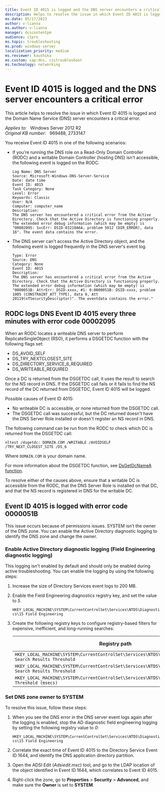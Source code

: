 ```yaml
---
title: Event ID 4015 is logged and the DNS server encounters a critical error
description: Helps to resolve the issue in which Event ID 4015 is logged and the Domain Name Service (DNS) server encounters a critical error.
ms.date: 05/17/2023
author: v-lianna
ms.author: v-lianna
manager: dcscontentpm
audience: itpro
ms.topic: troubleshooting
ms.prod: windows-server
localization_priority: medium
ms.reviewer: kaushika
ms.custom: sap:dns, csstroubleshoot
ms.technology: networking
---
```

# Event ID 4015 is logged and the DNS server encounters a critical error

This article helps to resolve the issue in which Event ID 4015 is logged and the Domain Name Service (DNS) server encounters a critical error.

_Applies to:_ &nbsp; Windows Server 2012 R2  
_Original KB number:_ &nbsp; 969488, 2733147

You receive Event ID 4015 in one of the following scenarios:

- If you're running the DNS role on a Read-Only Domain Controller (RODC) and a writable Domain Controller (hosting DNS) isn't accessible, the following event is logged on the RODC.

    ```output
    Log Name: DNS Server
    Source: Microsoft-Windows-DNS-Server-Service
    Date: date time
    Event ID: 4015
    Task Category: None
    Level: Error
    Keywords: Classic
    User: N/A
    Computer: computer_name
    Description:
    The DNS server has encountered a critical error from the Active Directory. Check that the Active Directory is functioning properly. The extended error debug information (which may be empty) is "00002095: SvcErr: DSID-03210A6A, problem 5012 (DIR_ERROR), data 16". The event data contains the error.
    ```

- The DNS server can't access the Active Directory object, and the following event is logged frequently in the DNS server's event log.

    ```output
    Type: Error
    Source: DNS
    Category: None
    Event ID: 4015
    Description:
    The DNS server has encountered a critical error from the Active Directory. Check that the Active Directory is functioning properly. The extended error debug information (which may be empty) is "0000051B: AttrErr: DSID-xxxx, #1: 0:0000051B: DSID-xxxx, problem 1005 (CONSTRAINT_ATT_TYPE), data 0, Att 20119(nTSecurityDescriptor)". The eventdata contains the error."
    ```

## RODC logs DNS Event ID 4015 every three minutes with error code 00002095

When an RODC locates a writeable DNS server to perform ReplicateSingleObject (RSO), it performs a DSGETDC function with the following flags set:

- DS_AVOID_SELF
- DS_TRY_NEXTCLOSEST_SITE
- DS_DIRECTORY_SERVICE_6_REQUIRED
- DS_WRITEABLE_REQUIRED

Once a DC is returned from the DSGETDC call, it uses the result to search for the NS record in DNS. If the DSGETDC call fails or it fails to find the NS record of the DC returned from DSGETDC, Event ID 4015 will be logged.

Possible causes of Event ID 4015:

- No writeable DC is accessible, or none returned from the DSGETDC call.
- The DSGETDC call was successful, but the DC returned doesn't have the DNS Server Role installed or doesn't register an NS record in DNS.

The following command can be run from the RODC to check which DC is returned from the DSGETDC call:

```console
nltest /dsgetdc: DOMAIN.COM /WRITABLE /AVOIDSELF /TRY_NEXT_CLOSEST_SITE /DS_6
```

Where `DOMAIN.COM` is your domain name.

For more information about the DSGETDC function, see [DsGetDcNameA function](/windows/win32/api/dsgetdc/nf-dsgetdc-dsgetdcnamea).

To resolve either of the causes above, ensure that a writable DC is accessible from the RODC, that the DNS Server Role is installed on that DC, and that the NS record is registered in DNS for the writable DC.

## Event ID 4015 is logged with error code 0000051B

This issue occurs because of permissions issues. SYSTEM isn’t the owner of the DNS zone. You can enable the Active Directory diagnostic logging to identify the DNS zone and change the owner.

### Enable Active Directory diagnostic logging (Field Engineering diagnostic logging)

This logging isn't enabled by default and should only be enabled during active troubleshooting. You can enable the logging by using the following steps:

1. Increase the size of Directory Services event logs to 200 MB.
2. Enable the Field Engineering diagnostics registry key, and set the value to *5*.

    `HKEY_LOCAL_MACHINE\SYSTEM\CurrentControlSet\Services\NTDS\Diagnostics\15 Field Engineering`
3. Create the following registry keys to configure registry-based filters for expensive, inefficient, and long-running searches:

    |Registry path  |Data type  |Default value  |
    |---------|---------|---------|
    |`HKEY_LOCAL_MACHINE\SYSTEM\CurrentControlSet\Services\NTDS\Parameters\Expensive Search Results Threshold`     |REG_DWORD         |1         |
    |`HKEY_LOCAL_MACHINE\SYSTEM\CurrentControlSet\Services\NTDS\Parameters\Inefficient Search Results Threshold`     |REG_DWORD         |1         |
    |`HKEY_LOCAL_MACHINE\SYSTEM\CurrentControlSet\Services\NTDS\Parameters\Search Time Threshold (msecs)`     |REG_DWORD         |1         |

### Set DNS zone owner to SYSTEM

To resolve this issue, follow these steps:

1. When you see the DNS error in the DNS server event logs again after the logging is enabled, stop the AD diagnostic field engineering logging by setting the following registry value to *0*:

    `HKEY_LOCAL_MACHINE\SYSTEM\CurrentControlSet\Services\NTDS\Diagnostics\15 Field Engineering`
2. Correlate the exact time of Event ID 4015 to the Directory Service Event ID 1644, and identify the DNS application directory partition.
3. Open the ADSI Edit (*Adsiedit.msc*) tool, and go to the LDAP location of the object identified in Event ID 1644, which correlates to Event ID 4015.
4. Right-click the zone, go to **Properties** > **Security** > **Advanced**, and make sure the **Owner** is set to **SYSTEM**.
